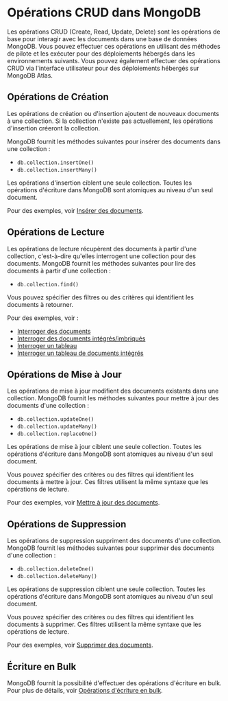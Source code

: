 # Opérations CRUD dans MongoDB

Les opérations CRUD (Create, Read, Update, Delete) sont les opérations de base pour interagir avec les documents dans une base de données MongoDB. Vous pouvez effectuer ces opérations en utilisant des méthodes de pilote et les exécuter pour des déploiements hébergés dans les environnements suivants. Vous pouvez également effectuer des opérations CRUD via l'interface utilisateur pour des déploiements hébergés sur MongoDB Atlas.

## Opérations de Création

Les opérations de création ou d'insertion ajoutent de nouveaux documents à une collection. Si la collection n'existe pas actuellement, les opérations d'insertion créeront la collection.

MongoDB fournit les méthodes suivantes pour insérer des documents dans une collection :

- `db.collection.insertOne()`
- `db.collection.insertMany()`

Les opérations d'insertion ciblent une seule collection. Toutes les opérations d'écriture dans MongoDB sont atomiques au niveau d'un seul document.

Pour des exemples, voir [Insérer des documents](https://docs.mongodb.com/manual/tutorial/insert-documents/).

## Opérations de Lecture

Les opérations de lecture récupèrent des documents à partir d'une collection, c'est-à-dire qu'elles interrogent une collection pour des documents. MongoDB fournit les méthodes suivantes pour lire des documents à partir d'une collection :

- `db.collection.find()`

Vous pouvez spécifier des filtres ou des critères qui identifient les documents à retourner.

Pour des exemples, voir :
- [Interroger des documents](https://docs.mongodb.com/manual/tutorial/query-documents/)
- [Interroger des documents intégrés/imbriqués](https://docs.mongodb.com/manual/tutorial/query-embedded-documents/)
- [Interroger un tableau](https://docs.mongodb.com/manual/tutorial/query-arrays/)
- [Interroger un tableau de documents intégrés](https://docs.mongodb.com/manual/tutorial/query-array-of-documents/)

## Opérations de Mise à Jour

Les opérations de mise à jour modifient des documents existants dans une collection. MongoDB fournit les méthodes suivantes pour mettre à jour des documents d'une collection :

- `db.collection.updateOne()`
- `db.collection.updateMany()`
- `db.collection.replaceOne()`

Les opérations de mise à jour ciblent une seule collection. Toutes les opérations d'écriture dans MongoDB sont atomiques au niveau d'un seul document.

Vous pouvez spécifier des critères ou des filtres qui identifient les documents à mettre à jour. Ces filtres utilisent la même syntaxe que les opérations de lecture.

Pour des exemples, voir [Mettre à jour des documents](https://docs.mongodb.com/manual/tutorial/update-documents/).

## Opérations de Suppression

Les opérations de suppression suppriment des documents d'une collection. MongoDB fournit les méthodes suivantes pour supprimer des documents d'une collection :

- `db.collection.deleteOne()`
- `db.collection.deleteMany()`

Les opérations de suppression ciblent une seule collection. Toutes les opérations d'écriture dans MongoDB sont atomiques au niveau d'un seul document.

Vous pouvez spécifier des critères ou des filtres qui identifient les documents à supprimer. Ces filtres utilisent la même syntaxe que les opérations de lecture.

Pour des exemples, voir [Supprimer des documents](https://docs.mongodb.com/manual/tutorial/remove-documents/).

## Écriture en Bulk

MongoDB fournit la possibilité d'effectuer des opérations d'écriture en bulk. Pour plus de détails, voir [Opérations d'écriture en bulk](https://docs.mongodb.com/manual/core/bulk-write-operations/).
